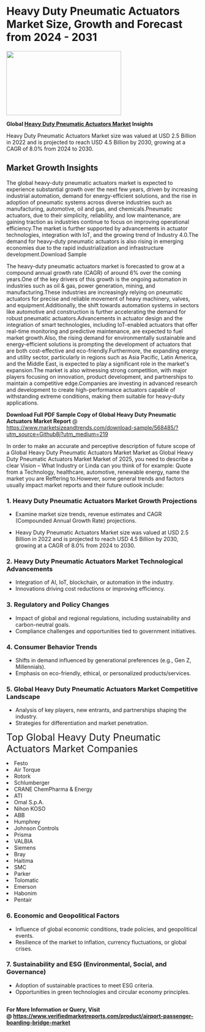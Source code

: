 <H1>Heavy Duty Pneumatic Actuators Market Size, Growth and Forecast from 2024 - 2031</H1><img class="aligncenter size-medium wp-image-584254" src="https://thirdeyenews.in/wp-content/uploads/2024/09/Global-Market-Research-300x168.jpeg" alt="" width="300" height="168" /><p><strong>Global&nbsp;<a href="https://www.marketsizeandtrends.com/download-sample/568485/?utm_source=Github8j?utm_medium=219">Heavy Duty Pneumatic Actuators Market</a> Insights</strong></p><p>Heavy Duty Pneumatic Actuators Market size was valued at USD 2.5 Billion in 2022 and is projected to reach USD 4.5 Billion by 2030, growing at a CAGR of 8.0% from 2024 to 2030.</p><p><h2>Market Growth Insights</h2> <p>The global heavy-duty pneumatic actuators market is expected to experience substantial growth over the next few years, driven by increasing industrial automation, demand for energy-efficient solutions, and the rise in adoption of pneumatic systems across diverse industries such as manufacturing, automotive, oil and gas, and chemicals.Pneumatic actuators, due to their simplicity, reliability, and low maintenance, are gaining traction as industries continue to focus on improving operational efficiency.The market is further supported by advancements in actuator technologies, integration with IoT, and the growing trend of Industry 4.0.The demand for heavy-duty pneumatic actuators is also rising in emerging economies due to the rapid industrialization and infrastructure development.Download Sample</p> <p>The heavy-duty pneumatic actuators market is forecasted to grow at a compound annual growth rate (CAGR) of around 6% over the coming years.One of the key drivers of this growth is the ongoing automation in industries such as oil & gas, power generation, mining, and manufacturing.These industries are increasingly relying on pneumatic actuators for precise and reliable movement of heavy machinery, valves, and equipment.Additionally, the shift towards automation systems in sectors like automotive and construction is further accelerating the demand for robust pneumatic actuators.Advancements in actuator design and the integration of smart technologies, including IoT-enabled actuators that offer real-time monitoring and predictive maintenance, are expected to fuel market growth.Also, the rising demand for environmentally sustainable and energy-efficient solutions is prompting the development of actuators that are both cost-effective and eco-friendly.Furthermore, the expanding energy and utility sector, particularly in regions such as Asia Pacific, Latin America, and the Middle East, is expected to play a significant role in the market's expansion.The market is also witnessing strong competition, with major players focusing on innovation, product development, and partnerships to maintain a competitive edge.Companies are investing in advanced research and development to create high-performance actuators capable of withstanding extreme conditions, making them suitable for heavy-duty applications.</p><p><span class=""><strong>Download Full PDF Sample Copy of Global Heavy Duty Pneumatic Actuators Market Report</strong> @ <a href="https://www.marketsizeandtrends.com/download-sample/568485/?utm_source=Github8j?utm_medium=219" target="_blank">https://www.marketsizeandtrends.com/download-sample/568485/?utm_source=Github8j?utm_medium=219</a></span></p><p>In order to make an accurate and perceptive description of future scope of a Global&nbsp;Heavy Duty Pneumatic Actuators Market Market as Global&nbsp;Heavy Duty Pneumatic Actuators Market Market of 2025, you need to describe a clear Vision &ndash; What Industry or Linda can you think of for example: Quote from a Technology, healthcare, automotive, renewable energy, name the market you are Reffering to.However, some general trends and factors usually impact market reports and their future outlook include:</p><h3>1.&nbsp;<strong>Heavy Duty Pneumatic Actuators Market Growth Projections</strong></h3><ul><li>Examine market size trends, revenue estimates and CAGR (Compounded Annual Growth Rate) projections.</li><li><p>Heavy Duty Pneumatic Actuators Market size was valued at USD 2.5 Billion in 2022 and is projected to reach USD 4.5 Billion by 2030, growing at a CAGR of 8.0% from 2024 to 2030.</p></li></ul><h3>2.&nbsp;<strong>Heavy Duty Pneumatic Actuators Market Technological Advancements</strong></h3><ul><li>Integration of AI, IoT, blockchain, or automation in the industry.</li><li>Innovations driving cost reductions or improving efficiency.</li></ul><h3>3.&nbsp;<strong>Regulatory and Policy Changes</strong></h3><ul><li>Impact of global and regional regulations, including sustainability and carbon-neutral goals.</li><li>Compliance challenges and opportunities tied to government initiatives.</li></ul><h3>4.&nbsp;<strong>Consumer Behavior Trends</strong></h3><ul><li>Shifts in demand influenced by generational preferences (e.g., Gen Z, Millennials).</li><li>Emphasis on eco-friendly, ethical, or personalized products/services.</li></ul><h3>5.&nbsp;<strong>Global Heavy Duty Pneumatic Actuators Market Competitive Landscape</strong></h3><ul><li>Analysis of key players, new entrants, and partnerships shaping the industry.</li><li>Strategies for differentiation and market penetration.</li></ul><p data-pm-slice="1 1 []"><span style="color: inherit; font-family: inherit; font-size: 25px;">Top Global Heavy Duty Pneumatic Actuators Market Companies</span></p><div class="" data-test-id=""><p><li>Festo</li><li> Air Torque</li><li> Rotork</li><li> Schlumberger</li><li> CRANE ChemPharma & Energy</li><li> ATI</li><li> Omal S.p.A.</li><li> Nihon KOSO</li><li> ABB</li><li> Humphrey</li><li> Johnson Controls</li><li> Prisma</li><li> VALBIA</li><li> Siemens</li><li> Bray</li><li> Haitima</li><li> SMC</li><li> Parker</li><li> Tolomatic</li><li> Emerson</li><li> Habonim</li><li> Pentair</li></p></div><h3>6.&nbsp;<strong>Economic and Geopolitical Factors</strong></h3><ul><li>Influence of global economic conditions, trade policies, and geopolitical events.</li><li>Resilience of the market to inflation, currency fluctuations, or global crises.</li></ul><h3>7.&nbsp;<strong>Sustainability and ESG (Environmental, Social, and Governance)</strong></h3><ul><li>Adoption of sustainable practices to meet ESG criteria.</li><li>Opportunities in green technologies and circular economy principles.</li></ul><h2><strong style="font-size: 14px;">For More Information or Query, Visit @&nbsp;</strong><a style="background-color: #ffffff; font-size: 14px;" href="https://www.marketsizeandtrends.com/report/heavy-duty-pneumatic-actuators-market/" target="_blank">https://www.verifiedmarketreports.com/product/airport-passenger-boarding-bridge-market</a></h2>